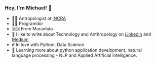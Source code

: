 ### Hey, I'm Michael! 👋


- :technologist: Antropologist at [INCRA](https://incra.gov.br)
- :technologist: Programdor
- :brazil: From Maranhão
- :notebook: I like to write about Technology and Anthropology on [Linkedin](https://www.linkedin.com/in/michael-cardoso-84a9a0b2/) and [Medium](https://medium.com/@mjcursodatascience)
- :two_hearts: In love with Python, Data Science
- :seedling: Learning more about python application development, natural language processing - NLP and Applied Artificial Intelligence.
